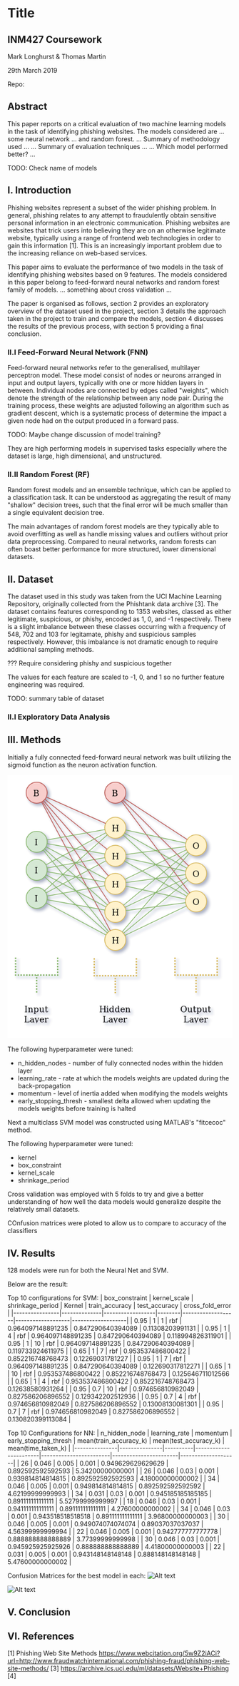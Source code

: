 # Title
## INM427 Coursework

Mark Longhurst & Thomas Martin

29th March 2019

Repo: 

## Abstract

This paper reports on a critical evaluation of two machine learning models in the task of identifying phishing websites. The models considered are ... some neural network ... and random forest. ... Summary of methodology used ... ... Summary of evaluation techniques ... ... Which model performed better? ... 

TODO: Check name of models

## I. Introduction

Phishing websites represent a subset of the wider phishing problem. In general, phishing relates to any attempt to fraudulently obtain sensitive personal information in an electronic communication. Phishing websites are websites that trick users into believing they are on an otherwise legitimate website, typically using a range of frontend web technologies in order to gain this information [1]. This is an increasingly important problem due to the increasing reliance on web-based services.

This paper aims to evaluate the performance of two models in the task of identifying phishing websites based on 9 features. The models considered in this paper belong to feed-forward neural networks and random forest family of models. ... something about cross validation ... 

The paper is organised as follows, section 2 provides an exploratory overview of the dataset used in the project, section 3 details the approach taken in the project to train and compare the models, section 4 discusses the results of the previous process, with section 5 providing a final conclusion.

### II.I Feed-Forward Neural Network (FNN)

Feed-forward neural networks refer to the generalised, multilayer perceptron model. These model consist of nodes or neurons arranged in input and output layers, typically with one or more hidden layers in between. Individual nodes are connected by edges called "weights", which denote the strength of the relationship between any node pair. During the training process, these weights are adjusted following an algorithm such as gradient descent, which is a systematic process of determine the impact a given node had on the output produced in a forward pass.

TODO: Maybe change discussion of model training?

They are high performing models in supervised tasks especially where the dataset is large, high dimensional, and unstructured.

### II.II Random Forest (RF)

Random forest models and an ensemble technique, which can be applied to a classification task. It can be understood as aggregating the result of many "shallow" decision trees, such that the final error will be much smaller than a single equivalent decision tree.

The main advantages of random forest models are they typically able to avoid overfitting as well as handle missing values and outliers without prior data preprocessing. Compared to neural networks, random forests can often boast better performance for more structured, lower dimensional datasets.

## II. Dataset

The dataset used in this study was taken from the UCI Machine Learning Repository, originally collected from the Phishtank data archive [3]. The dataset contains features corresponding to 1353 websites, classed as either legitimate, suspicious, or phishy, encoded as 1, 0, and -1 respectively. There is a slight imbalance between these classes occurring with a frequency of 548, 702 and 103 for legitamate, phishy and suspicious samples respectively. However, this imbalance is not dramatic enough to require additional sampling methods.

??? Require considering phishy and suspicious together

The values for each feature are scaled to -1, 0, and 1 so no further feature engineering was required.

TODO: summary table of dataset

### II.I Exploratory Data Analysis

## III. Methods

Initially a fully connected feed-forward neural network was built utilizing the sigmoid function as the neuron activation function. 

![Alt text](./diagrams/Feed-Forward-Diagram.png?raw=true "Feed Forward Neural Network")

The following hyperparameter were tuned:
* n_hidden_nodes - number of fully connected nodes within the hidden layer
* learning_rate - rate at which the models weights are updated during the back-propagation
* momentum - level of inertia added when modifying the models weights
* early_stopping_thresh - smallest delta allowed when updating the models weights before training is halted


Next a multiclass SVM model was constructed using MATLAB's "fitcecoc" method. 

The following hyperparameter were tuned:
* kernel
* box_constraint
* kernel_scale
* shrinkage_period


Cross validation was employed with 5 folds to try and give a better understanding of how well the data models would generalize despite the relatively small datasets.

COnfusion matrices were ploted to allow us to compare to accuracy of the classifiers
## IV. Results
128 models were run for both the Neural Net and SVM.

Below are the result:

Top 10 configurations for SVM:
| box_constraint | kernel_scale | shrinkage_period | Kernel | train_accuracy    | test_accuracy     | cross_fold_error  | 
|----------------|--------------|------------------|--------|-------------------|-------------------|-------------------| 
| 0.95           | 1            | 1                | rbf    | 0.964097148891235 | 0.847290640394089 | 0.11308203991131  | 
| 0.95           | 1            | 4                | rbf    | 0.964097148891235 | 0.847290640394089 | 0.118994826311901 | 
| 0.95           | 1            | 10               | rbf    | 0.964097148891235 | 0.847290640394089 | 0.119733924611975 | 
| 0.65           | 1            | 7                | rbf    | 0.953537486800422 | 0.852216748768473 | 0.12269031781227  | 
| 0.95           | 1            | 7                | rbf    | 0.964097148891235 | 0.847290640394089 | 0.122690317812271 | 
| 0.65           | 1            | 10               | rbf    | 0.953537486800422 | 0.852216748768473 | 0.125646711012566 | 
| 0.65           | 1            | 4                | rbf    | 0.953537486800422 | 0.852216748768473 | 0.12638580931264  | 
| 0.95           | 0.7          | 10               | rbf    | 0.974656810982049 | 0.827586206896552 | 0.129342202512936 | 
| 0.95           | 0.7          | 4                | rbf    | 0.974656810982049 | 0.827586206896552 | 0.13008130081301  | 
| 0.95           | 0.7          | 7                | rbf    | 0.974656810982049 | 0.827586206896552 | 0.130820399113084 | 

Top 10 Configurations for NN:
| n_hidden_node | learning_rate | momentum | early_stopping_thresh | mean(train_accuracy_k) | mean(test_accuracy_k) | mean(time_taken_k) | 
|---------------|---------------|----------|-----------------------|------------------------|-----------------------|--------------------| 
| 26            | 0.046         | 0.005    | 0.001                 | 0.949629629629629      | 0.892592592592593     | 5.34200000000001   | 
| 26            | 0.046         | 0.03     | 0.001                 | 0.939814814814815      | 0.892592592592593     | 4.18000000000002   | 
| 34            | 0.046         | 0.005    | 0.001                 | 0.949814814814815      | 0.892592592592592     | 4.62199999999993   | 
| 34            | 0.031         | 0.03     | 0.001                 | 0.945185185185185      | 0.891111111111111     | 5.52799999999997   | 
| 18            | 0.046         | 0.03     | 0.001                 | 0.941111111111111      | 0.891111111111111     | 4.27600000000002   | 
| 34            | 0.046         | 0.03     | 0.001                 | 0.943518518518518      | 0.891111111111111     | 3.96800000000003   | 
| 30            | 0.046         | 0.005    | 0.001                 | 0.949074074074074      | 0.89037037037037      | 4.56399999999994   | 
| 22            | 0.046         | 0.005    | 0.001                 | 0.942777777777778      | 0.888888888888889     | 3.77399999999998   | 
| 30            | 0.046         | 0.03     | 0.001                 | 0.945925925925926      | 0.888888888888889     | 4.41800000000003   | 
| 22            | 0.031         | 0.005    | 0.001                 | 0.943148148148148      | 0.888148148148148     | 5.47600000000002   | 

Confusion Matrices for the best model in each:
![Alt text](../../Custom-NN/best_NN_kfold_test_confusion_compare_this.png?raw=true "5-fold confusion matrix for Best Neural Net Model")

![Alt text](../../Custom-SVM/best_SVM_kfold_test_confusion_compare_this.png?raw=true "5-fold confusion matrix for Best SVM Model")

## V. Conclusion

## VI. References

[1] Phishing Web Site Methods https://www.webcitation.org/5w9Z2iACi?url=http://www.fraudwatchinternational.com/phishing-fraud/phishing-web-site-methods/
[3] https://archive.ics.uci.edu/ml/datasets/Website+Phishing
[4] 
